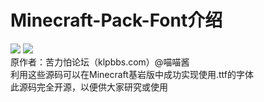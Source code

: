 # Minecraft-Pack-Font介绍
![](https://img.shields.io/badge/版本(Releases)-V1.0.0-skyblue.svg)  ![](https://img.shields.io/badge/原作者-苦力怕论坛@喵喵酱-green.svg)<br>
原作者：苦力怕论坛（klpbbs.com）@喵喵酱<br>
利用这些源码可以在Minecraft基岩版中成功实现使用.ttf的字体<br>
此源码完全开源，以便供大家研究或使用<br>
